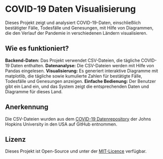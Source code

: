 # COVID-19 Daten Visualisierung
Dieses Projekt zeigt und analysiert COVID-19-Daten, einschließlich bestätigter Fälle, Todesfälle und Genesungen, mit Hilfe von Diagrammen, die den Verlauf der Pandemie in verschiedenen Ländern visualisieren.

## Wie es funktioniert?
**Backend-Daten:** Das Projekt verwendet CSV-Dateien, die tägliche COVID-19 Daten enthalten.
**Datenanalyse:** Die CSV-Dateien werden mit Hilfe von Pandas eingelesen.
**Visualisierung:** Es generiert interaktive Diagramme mit matplotlib, die tägliche sowie kumulierte Zahlen für bestätigte Fälle, Todesfälle und Genesungen anzeigen.
**Einfache Bedienung:** Der Benutzer gibt ein Land ein, und das System zeigt die entsprechenden Daten und Diagramme für dieses Land.

## Anerkennung
Die CSV-Dateien wurden aus dem [COVID-19 Datenrepository](https://github.com/CSSEGISandData/COVID-19) der Johns Hopkins University in den USA auf GitHub entnommen.

## Lizenz
Dieses Projekt ist Open-Source und unter der [MIT-Licence](https://opensource.org/license/MIT) verfügbar.
